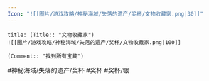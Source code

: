 ```yaml
---
Icon: "![[图片/游戏攻略/神秘海域/失落的遗产/奖杯/文物收藏家.png|30]]"
---
```

```ad-common-silver-trophy
title: (Title:: "文物收藏家")
![[图片/游戏攻略/神秘海域/失落的遗产/奖杯/文物收藏家.png|100]]

(Comment:: "找到所有宝藏")
```

#神秘海域/失落的遗产/奖杯 #奖杯 #奖杯/银
